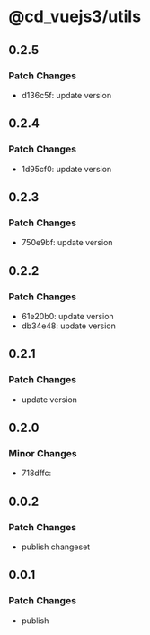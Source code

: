 # @cd_vuejs3/utils

## 0.2.5

### Patch Changes

- d136c5f: update version

## 0.2.4

### Patch Changes

- 1d95cf0: update version

## 0.2.3

### Patch Changes

- 750e9bf: update version

## 0.2.2

### Patch Changes

- 61e20b0: update version
- db34e48: update version

## 0.2.1

### Patch Changes

- update version

## 0.2.0

### Minor Changes

- 718dffc:

## 0.0.2

### Patch Changes

- publish changeset

## 0.0.1

### Patch Changes

- publish
